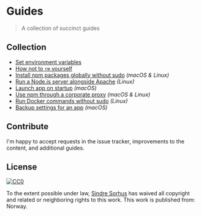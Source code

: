 # Guides

> A collection of succinct guides

## Collection

- [Set environment variables](set-environment-variables.md)
- [How not to `rm` yourself](how-not-to-rm-yourself.md)
- [Install npm packages globally without sudo](npm-global-without-sudo.md) *(macOS & Linux)*
- [Run a Node.js server alongside Apache](run-node-server-alongside-apache.md) *(Linux)*
- [Launch app on startup](launch-app-on-startup-macos.md) *(macOS)*
- [Use npm through a corporate proxy](npm-proxy.md) *(macOS & Linux)*
- [Run Docker commands without sudo](docker-without-sudo.md) *(Linux)*
- [Backup settings for an app](backup-app-settings.md) *(macOS)*

## Contribute

I'm happy to accept requests in the issue tracker, improvements to the content, and additional guides.

## License

[![CC0](http://mirrors.creativecommons.org/presskit/buttons/88x31/svg/cc-zero.svg)](https://creativecommons.org/publicdomain/zero/1.0/)

To the extent possible under law, [Sindre Sorhus](http://sindresorhus.com) has waived all copyright and related or neighboring rights to this work. This work is published from: Norway.
